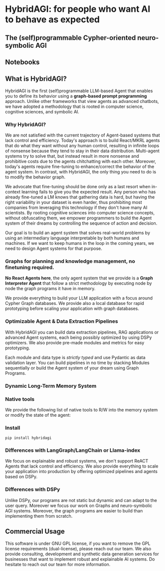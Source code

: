 # HybridAGI: for people who want AI to behave as expected
## The (self)programmable Cypher-oriented neuro-symbolic AGI

## Notebooks

## What is HybridAGI?

HybridAGI is the first (self)programmable LLM-based Agent that enables you to define its behavior using a **graph-based prompt programming** approach. Unlike other frameworks that view agents as advanced chatbots, we have adopted a methodology that is rooted in computer science, cognitive sciences, and symbolic AI.

### Why HybridAGI?

We are not satisfied with the current trajectory of Agent-based systems that lack control and efficiency. Today's approach is to build React/MKRL agents that do what they want without any human control, resulting in infinite loops of nonsense because they tend to stay in their data distribution. Multi-agent systems try to solve that, but instead result in more nonsense and prohibitive costs due to the agents chitchatting with each other. Moreover, today's agents require fine-tuning to enhance/correct the behavior of the agent system. In contrast, with HybridAGI, the only thing you need to do is to modify the behavior graph.

We advocate that fine-tuning should be done only as a last resort when in-context learning fails to give you the expected result. Any person who has already fine-tuned a LM knows that gathering data is hard, but having the right variability in your dataset is even harder, thus prohibiting most companies from leveraging this technology if they don't have many AI scientists. By rooting cognitive sciences into computer science concepts, without obfuscating them, we empower programmers to build the Agent system of their dreams by controlling the sequence of action and decision.

Our goal is to build an agent system that solves real-world problems by using an intermediary language interpretable by both humans and machines. If we want to keep humans in the loop in the coming years, we need to design Agent systems for that purpose.

### Graphs for planning and knowledge management, no finetuning required.

**No React Agents here**, the only agent system that we provide is a **Graph Interpreter Agent** that follow a strict methodology by executing node by node the graph programs it have in memory.

We provide everything to build your LLM application with a focus around Cypher Graph databases. We provide also a local database for rapid prototyping before scaling your application with graph databases.

### Optimizable Agent & Data Extraction Pipelines

With HybridAGI you can build data extraction pipelines, RAG applications or advanced Agent systems, each being possibly optimized by using DSPy optimizers. We also provide pre-made modules and metrics for easy prototyping.

Each module and data type is *strictly typed* and use Pydantic as data validation layer. You can build pipelines in no time by stacking Modules sequentially or build the Agent system of your dream using Graph Programs.

### Dynamic Long-Term Memory System



### Native tools

We provide the following list of native tools to R/W into the memory system or modify the state of the agent:

### Install

```
pip install hybridagi
```

### Differences with LangGraph/LangChain or Llama-index

We focus on explainable and robust systems, we don't support ReACT Agents that lack control and efficiency. We also provide everything to scale your application into production by offering optimized pipelines and agents based on DSPy.

### Differences with DSPy

Unlike DSPy, our programs are not static but dynamic and can adapt to the user query. Moreover we focus our work on Graphs and neuro-symbolic AGI systems. Moreover, the graph programs are easier to build than implementing them from scratch.

## Commercial Usage

This software is under GNU GPL license, if you want to remove the GPL license requirements (dual-license), please reach out our team. We also provide consulting, development and synthetic data generation services for businesses that want to implement robust and explainable AI systems. Do hesitate to reach out our team for more information.